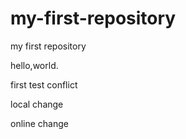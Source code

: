 # my-first-repository
my first repository

hello,world.

first test conflict


local change


online change

